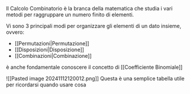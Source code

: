 Il Calcolo Combinatorio è la branca della matematica che studia i vari metodi per raggruppare un numero finito di elementi.

Vi sono 3 principali modi per organizzare gli elementi di un dato insieme, ovvero:

- [[Permutazioni|Permutazione]]
- [[Disposizioni|Disposizione]]
- [[Combinazioni|Combinazione]]

è anche fondamentale conoscere il concetto di [[Coefficiente Binomiale]]


![[Pasted image 20241112120012.png]]
Questa è una semplice tabella utile per ricordarsi quando usare cosa